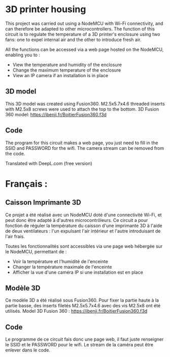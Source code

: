 # 3D printer housing

This project was carried out using a NodeMCU with Wi-Fi connectivity, and can therefore be adapted to other microcontrollers. The function of this circuit is to regulate the temperature of a 3D printer's enclosure using two fans: one to expel internal air and the other to introduce fresh air.

All the functions can be accessed via a web page hosted on the NodeMCU, enabling you to :

- View the temperature and humidity of the enclosure
- Change the maximum temperature of the enclosure
- View an IP camera if an installation is in place

## 3D model

This 3D model was created using Fusion360. M2.5x5.7x4.6 threaded inserts with M2.5x8 screws were used to attach the top to the bottom.
3D Fusion 360 model: https://ibenji.fr/BoitierFusion360.f3d

## Code

The program for this circuit makes a web page, you just need to fill in the SSID and PASSWORD for the wifi. The camera stream can be removed from the code.

Translated with DeepL.com (free version)

# Français :

## Caisson Imprimante 3D

Ce projet a été réalisé avec un NodeMCU doté d'une connectivité Wi-Fi, et peut donc être adapté à d'autres microcontrôleurs. Ce circuit a pour fonction de réguler la température du caisson d'une imprimante 3D à l'aide de deux ventilateurs : l'un expulsant l'air intérieur et l'autre introduisant de l'air frais.

Toutes les fonctionnalités sont accessibles via une page web hébergée sur le NodeMCU, permettant de :

- Voir la température et l'humidité de l'enceinte
- Changer la température maximale de l'enceinte
- Afficher la vue d'une caméra IP si une installation est en place

## Modèle 3D

Ce modèle 3D a été réalisé sous Fusion360. Pour fixer la partie haute à la partie basse, des inserts filetés M2.5x5.7x4.6 avec des vis M2.5x8 ont été utilisés.
Model 3D Fusion 360 : https://ibenji.fr/BoitierFusion360.f3d

## Code

Le programme de ce circuit fais donc une page web, il faut juste renseigner le SSID et le PASSWORD pour le wifi. Le stream de la caméra peut être enlever dans le code.
